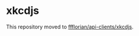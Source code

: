 # xkcdjs

This repository moved to [ffflorian/api-clients/xkcdjs](https://github.com/ffflorian/api-clients/tree/master/packages/xkcdjs).
